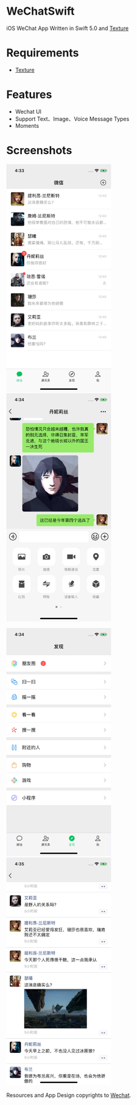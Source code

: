 # WeChatSwift
iOS WeChat App Written in Swift 5.0 and [Texture](https://github.com/TextureGroup/Texture)


Requirements
==

- [Texture](https://github.com/TextureGroup/Texture)


Features
==

- Wechat UI
- Support Text、Image、Voice Message Types
- Moments


Screenshots
==

<p>
<img src="/Screenshots/sessions.jpeg" width=275 />
<img src="/Screenshots/chat.jpeg" width=275 />
</p>

<p>
<img src="/Screenshots/discover.jpeg" width=275/>
<img src="/Screenshots/moments.jpeg" width=275/>
</p>


Resources and App Design copyrights to [Wechat](https://weixin.qq.com/). 